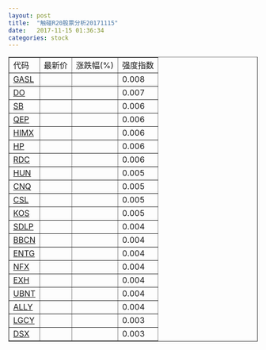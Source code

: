 ```yaml
---
layout: post
title:  "触碰R20股票分析20171115"
date:   2017-11-15 01:36:34
categories: stock
---
```

<script type="text/javascript">
var stockList = []
stockList.push('gb_gasl');
stockList.push('gb_do');
stockList.push('gb_sb');
stockList.push('gb_qep');
stockList.push('gb_himx');
stockList.push('gb_hp');
stockList.push('gb_rdc');
stockList.push('gb_hun');
stockList.push('gb_cnq');
stockList.push('gb_csl');
stockList.push('gb_kos');
stockList.push('gb_sdlp');
stockList.push('gb_bbcn');
stockList.push('gb_entg');
stockList.push('gb_nfx');
stockList.push('gb_exh');
stockList.push('gb_ubnt');
stockList.push('gb_ally');
stockList.push('gb_lgcy');
stockList.push('gb_dsx');
</script>

<table border="1">
 <tr>
 <td>代码</td>
  <td>最新价</td>
  <td>涨跌幅(%)</td>
 <td>强度指数</td>
</tr>
  <tr id="gasl"><td><a href="http://stock.finance.sina.com.cn/usstock/quotes/GASL.html" target="_blank">GASL</a></td><td></td><td></td><td>0.008</td></tr>
  <tr id="do"><td><a href="http://stock.finance.sina.com.cn/usstock/quotes/DO.html" target="_blank">DO</a></td><td></td><td></td><td>0.007</td></tr>
  <tr id="sb"><td><a href="http://stock.finance.sina.com.cn/usstock/quotes/SB.html" target="_blank">SB</a></td><td></td><td></td><td>0.006</td></tr>
  <tr id="qep"><td><a href="http://stock.finance.sina.com.cn/usstock/quotes/QEP.html" target="_blank">QEP</a></td><td></td><td></td><td>0.006</td></tr>
  <tr id="himx"><td><a href="http://stock.finance.sina.com.cn/usstock/quotes/HIMX.html" target="_blank">HIMX</a></td><td></td><td></td><td>0.006</td></tr>
  <tr id="hp"><td><a href="http://stock.finance.sina.com.cn/usstock/quotes/HP.html" target="_blank">HP</a></td><td></td><td></td><td>0.006</td></tr>
  <tr id="rdc"><td><a href="http://stock.finance.sina.com.cn/usstock/quotes/RDC.html" target="_blank">RDC</a></td><td></td><td></td><td>0.006</td></tr>
  <tr id="hun"><td><a href="http://stock.finance.sina.com.cn/usstock/quotes/HUN.html" target="_blank">HUN</a></td><td></td><td></td><td>0.005</td></tr>
  <tr id="cnq"><td><a href="http://stock.finance.sina.com.cn/usstock/quotes/CNQ.html" target="_blank">CNQ</a></td><td></td><td></td><td>0.005</td></tr>
  <tr id="csl"><td><a href="http://stock.finance.sina.com.cn/usstock/quotes/CSL.html" target="_blank">CSL</a></td><td></td><td></td><td>0.005</td></tr>
  <tr id="kos"><td><a href="http://stock.finance.sina.com.cn/usstock/quotes/KOS.html" target="_blank">KOS</a></td><td></td><td></td><td>0.005</td></tr>
  <tr id="sdlp"><td><a href="http://stock.finance.sina.com.cn/usstock/quotes/SDLP.html" target="_blank">SDLP</a></td><td></td><td></td><td>0.004</td></tr>
  <tr id="bbcn"><td><a href="http://stock.finance.sina.com.cn/usstock/quotes/BBCN.html" target="_blank">BBCN</a></td><td></td><td></td><td>0.004</td></tr>
  <tr id="entg"><td><a href="http://stock.finance.sina.com.cn/usstock/quotes/ENTG.html" target="_blank">ENTG</a></td><td></td><td></td><td>0.004</td></tr>
  <tr id="nfx"><td><a href="http://stock.finance.sina.com.cn/usstock/quotes/NFX.html" target="_blank">NFX</a></td><td></td><td></td><td>0.004</td></tr>
  <tr id="exh"><td><a href="http://stock.finance.sina.com.cn/usstock/quotes/EXH.html" target="_blank">EXH</a></td><td></td><td></td><td>0.004</td></tr>
  <tr id="ubnt"><td><a href="http://stock.finance.sina.com.cn/usstock/quotes/UBNT.html" target="_blank">UBNT</a></td><td></td><td></td><td>0.004</td></tr>
  <tr id="ally"><td><a href="http://stock.finance.sina.com.cn/usstock/quotes/ALLY.html" target="_blank">ALLY</a></td><td></td><td></td><td>0.004</td></tr>
  <tr id="lgcy"><td><a href="http://stock.finance.sina.com.cn/usstock/quotes/LGCY.html" target="_blank">LGCY</a></td><td></td><td></td><td>0.003</td></tr>
  <tr id="dsx"><td><a href="http://stock.finance.sina.com.cn/usstock/quotes/DSX.html" target="_blank">DSX</a></td><td></td><td></td><td>0.003</td></tr>
</table>
